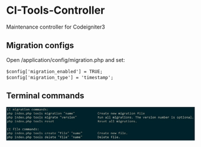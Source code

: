 # CI-Tools-Controller
Maintenance controller for Codeigniter3

Migration configs
-----------------
Open /application/config/migration.php and set:
```
$config['migration_enabled'] = TRUE;
$config['migration_type'] = 'timestamp';
```
Terminal commands
-----------------
![alt text](example.jpg)